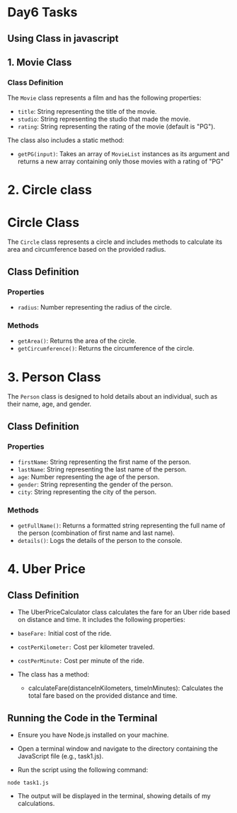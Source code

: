 # Day6 Tasks
## Using Class in javascript

## 1. Movie Class

### Class Definition

The `Movie` class represents a film and has the following properties:

- `title`: String representing the title of the movie.
- `studio`: String representing the studio that made the movie.
- `rating`: String representing the rating of the movie (default is "PG").

The class also includes a static method:

- `getPG(input)`: Takes an array of `MovieList` instances as its argument and returns a new array containing only those movies with a rating of "PG"
  
# 2. Circle class

# Circle Class

The `Circle` class represents a circle and includes methods to calculate its area and circumference based on the provided radius.

## Class Definition

### Properties

- `radius`: Number representing the radius of the circle.

### Methods

- `getArea()`: Returns the area of the circle.
- `getCircumference()`: Returns the circumference of the circle.


  
# 3. Person Class

The `Person` class is designed to hold details about an individual, such as their name, age, and gender.

## Class Definition

### Properties

- `firstName`: String representing the first name of the person.
- `lastName`: String representing the last name of the person.
- `age`: Number representing the age of the person.
- `gender`: String representing the gender of the person.
- `city`: String representing the city of the person.

### Methods

- `getFullName()`: Returns a formatted string representing the full name of the person (combination of first name and last name).
- `details()`: Logs the details of the person to the console.

# 4. Uber Price

## Class Definition
 - The UberPriceCalculator class calculates the fare for an Uber ride based on distance and time. It includes the following properties:

- `baseFare:` Initial cost of the ride.
- `costPerKilometer:` Cost per kilometer traveled.
- `costPerMinute:` Cost per minute of the ride.

- The class has a method:

  - calculateFare(distanceInKilometers, timeInMinutes): Calculates the total fare based on the provided distance and time.


## Running the Code in the Terminal

- Ensure you have Node.js installed on your machine.

- Open a terminal window and navigate to the directory containing the JavaScript file (e.g., task1.js).

- Run the script using the following command:
```
node task1.js
```
- The output will be displayed in the terminal, showing details of my calculations.








